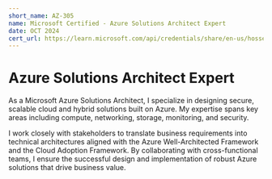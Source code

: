 ```yaml
---
short_name: AZ-305
name: Microsoft Certified - Azure Solutions Architect Expert
date: OCT 2024
cert_url: https://learn.microsoft.com/api/credentials/share/en-us/hosseinnassiri/6CC7EF316792E746?sharingId=6BE52B73542AB83C
---
```


# Azure Solutions Architect Expert

As a Microsoft Azure Solutions Architect, I specialize in designing secure, scalable cloud and hybrid solutions built on Azure. My expertise spans key areas including compute, networking, storage, monitoring, and security.

I work closely with stakeholders to translate business requirements into technical architectures aligned with the Azure Well-Architected Framework and the Cloud Adoption Framework. By collaborating with cross-functional teams, I ensure the successful design and implementation of robust Azure solutions that drive business value.
